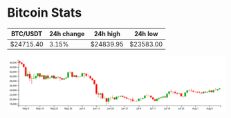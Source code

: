 # Bitcoin Stats

BTC/USDT|24h change|24h high|24h low|
|---|---|---|---|
|$24715.40|3.15%|$24839.95|$23583.00|

<img src="./chart.svg">
